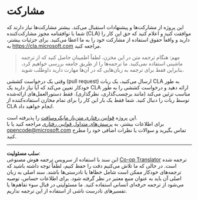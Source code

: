 <!--
CO_OP_TRANSLATOR_METADATA:
{
  "original_hash": "977ec5266dfd78ad1ce2bd8d46fccbda",
  "translation_date": "2025-09-03T22:12:02+00:00",
  "source_file": "CONTRIBUTING.md",
  "language_code": "fa"
}
-->
# مشارکت

این پروژه از مشارکت‌ها و پیشنهادات استقبال می‌کند. بیشتر مشارکت‌ها نیاز دارند که شما با توافقنامه مجوز مشارکت‌کننده (CLA) موافقت کنید و اعلام کنید که حق این کار را دارید و واقعاً حقوق استفاده از مشارکت خود را به ما اعطا می‌کنید. برای جزئیات بیشتر، به https://cla.microsoft.com مراجعه کنید.

> مهم: هنگام ترجمه متن در این مخزن، لطفاً اطمینان حاصل کنید که از ترجمه ماشینی استفاده نمی‌کنید. ما ترجمه‌ها را از طریق جامعه بررسی خواهیم کرد، بنابراین فقط برای ترجمه به زبان‌هایی که در آن‌ها مهارت دارید داوطلب شوید.

وقتی یک درخواست کششی (pull request) ارسال می‌کنید، یک ربات CLA به طور خودکار تعیین می‌کند که آیا نیاز دارید یک CLA ارائه دهید و درخواست کششی را به طور مناسب تزئین می‌کند (مانند برچسب‌گذاری، نظرگذاری). فقط دستورالعمل‌های ارائه‌شده توسط ربات را دنبال کنید. شما فقط یک بار این کار را برای تمام مخازن استفاده‌کننده از CLA انجام خواهید داد.

این پروژه [قوانین رفتاری متن‌باز مایکروسافت](https://opensource.microsoft.com/codeofconduct/) را پذیرفته است.  
برای اطلاعات بیشتر، به [پرسش‌های متداول قوانین رفتاری](https://opensource.microsoft.com/codeofconduct/faq/) مراجعه کنید یا با [opencode@microsoft.com](mailto:opencode@microsoft.com) تماس بگیرید و سوالات یا نظرات اضافی خود را مطرح کنید.

---

**سلب مسئولیت**:  
این سند با استفاده از سرویس ترجمه هوش مصنوعی [Co-op Translator](https://github.com/Azure/co-op-translator) ترجمه شده است. در حالی که ما تلاش می‌کنیم دقت را حفظ کنیم، لطفاً توجه داشته باشید که ترجمه‌های خودکار ممکن است شامل خطاها یا نادرستی‌ها باشند. سند اصلی به زبان اصلی آن باید به عنوان منبع معتبر در نظر گرفته شود. برای اطلاعات حساس، توصیه می‌شود از ترجمه حرفه‌ای انسانی استفاده کنید. ما مسئولیتی در قبال سوء تفاهم‌ها یا تفسیرهای نادرست ناشی از استفاده از این ترجمه نداریم.
